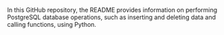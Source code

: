 In this GitHub repository, the README provides information on performing PostgreSQL database operations, such as inserting and deleting data and calling functions, using Python.
